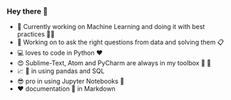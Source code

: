 ### Hey there 👋
- :telescope: Currently working on Machine Learning and doing it with best practices :man_cook:
- :microscope: Working on to ask the right questions from data and solving them :clipboard:
- :computer: loves to code in Python :heart:
- :heart_eyes: Sublime-Text, Atom and PyCharm are always in my toolbox :wrench: :hammer:
- :chart_with_upwards_trend: :art: in using pandas and SQL
- :sunglasses: pro in using Jupyter Notebooks :notebook:
- :heart: documentation :newspaper: in Markdown 
